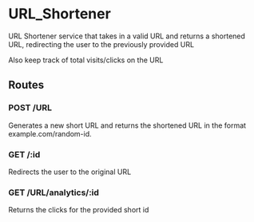 # URL_Shortener

URL Shortener service that takes in a valid URL and returns a shortened URL, redirecting the user to the previously provided URL

Also keep track of total visits/clicks on the URL

## Routes 

### POST /URL  
Generates a new short URL and returns the shortened URL in the format example.com/random-id.

### GET /:id 
Redirects the user to the original URL

### GET /URL/analytics/:id
Returns the clicks for the provided short id